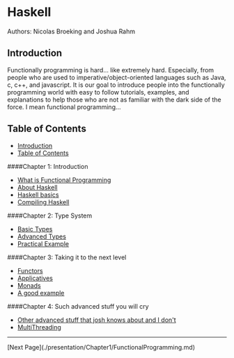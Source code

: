 Haskell
=======

Authors: Nicolas Broeking and Joshua Rahm


Introduction
------------

Functionally programming is hard... like extremely hard. Especially, from people who are used to imperative/object-oriented languages such as Java, c, c++, and javascript. It is our goal to introduce people into the functionally programming world with easy to follow tutorials, examples, and explanations to help those who are not as familiar with the dark side of the force. I mean functional programming…

Table of Contents
-----------------

* [Introduction](./README.md#introduction)
* [Table of Contents](./README.md#table-of-contents)

####Chapter 1: Introduction
* [What is Functional Programming](./presentation/Chapter1/FunctionalProgramming.md)
* [About Haskell](./presentation/Chapter1/AboutHaskell.md)
* [Haskell basics](./presentation/Chapter1/BasicHaskell.md)
* [Compiling Haskell](./presentation/Chapter1/CompilingHaskell.md)

####Chapter 2: Type System
* [Basic Types](./presentation/Chapter2/BasicTypes.md)
* [Advanced Types](./presentation/Chapter2/BasicTypes.md)
* [Practical Example](./presentation/Chapter2/FirstClassFunctions.md)

####Chapter 3: Taking it to the next level
* [Functors](./presentation/Functors.md)
* [Applicatives](./presentation/Applicatives.md)
* [Monads](./presentation/Monands.md)
* [A good example](./presentation/whatever.md)

####Chapter 4: Such advanced stuff you will cry
* [Other advanced stuff that josh knows about and I don't](./presentation/stuff)
* [MultiThreading](./presentation/MultiThreading.md)


<!---
At the bottom of every page we need a next and previous button
-->

<hr>
[Next Page](./presentation/Chapter1/FunctionalProgramming.md)
